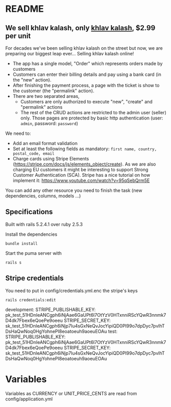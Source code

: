 # README

## We sell khlav kalash, only [khlav kalash](https://www.youtube.com/watch?v=4NFv5IGP2uA), $2.99 per unit

For decades we've been selling khlav kalash on the street but now, we are preparing our biggest leap ever… Selling khlav kalash online!

* The app has a single model, "Order" which represents orders made by customers
* Customers can enter their billing details and pay using a bank card (in the "new" action).
* After finishing the payment process, a page with the ticket is show to the customer (the "permalink" action).
* There are two separated areas,
    - Customers are only authorized to execute "new", "create" and "permalink" actions
    - The rest of the CRUD actions are restricted to the admin user (seller) only. Those pages are protected by basic http authentication (user: `admin`, password: `password`)

We need to:

* Add an email format validation
* Set at least the following fields as mandatory: `first name, country, postal_code, email`
* Charge cards using Stripe Elements (https://stripe.com/docs/js/elements_object/create). As we are also charging EU customers it might be interesting to support Strong Customer Authentication (SCA). Stripe has a nice tutorial on how implement it: https://www.youtube.com/watch?v=95qSebQrm5E

You can add any other resource you need to finish the task (new dependencies, columns, models …)

## Specifications

Built with rails 5.2.4.1 over ruby 2.5.3

Install the dependencies
```
bundle install
```

Start the puma server with
```
rails s
```

## Stripe credentials
You need to put in config/credentials.yml.enc the stripe's keys
```
rails credentials:edit
```
development:
  STRIPE_PUBLISHABLE_KEY: pk_test_51HDnIeANCgph6iNjAae6GaUPt6l7OtYzV0HTxnniRScYQwR3nnmk7D4dk7Fbex6eQoePe9oeeu
  STRIPE_SECRET_KEY: sk_test_51HDnIeANCgph6iNjp7Iu4sGxNeQvJocYipiQD0PI99o7dpDyc7pvlhTDsHaQwNoq0HgYohnePI8eoatoeuh9aoeuEOAu
test:
  STRIPE_PUBLISHABLE_KEY: pk_test_51HDnIeANCgph6iNjAae6GaUPt6l7OtYzV0HTxnniRScYQwR3nnmk7D4dk7Fbex6eQoePe9oeeu
  STRIPE_SECRET_KEY: sk_test_51HDnIeANCgph6iNjp7Iu4sGxNeQvJocYipiQD0PI99o7dpDyc7pvlhTDsHaQwNoq0HgYohnePI8eoatoeuh9aoeuEOAu

# Variables
Variables as CURRENCY or UNIT_PRICE_CENTS are read from config/application.yml
